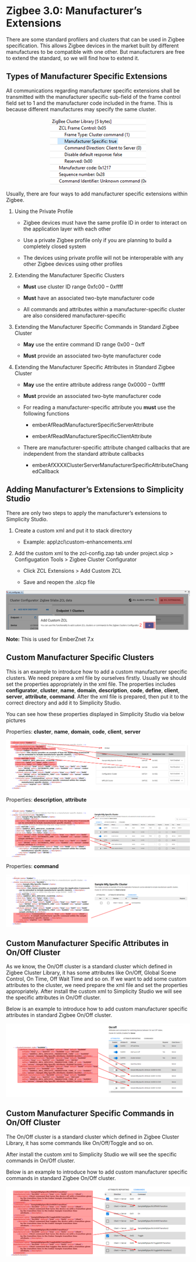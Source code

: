 # Zigbee 3.0: Manufacturer’s Extensions

There are some standard profilers and clusters that can be used in Zigbee specification. This allows Zigbee devices in the market built by different manufactures to be compatible with one other. But manufacturers are free to extend the standard, so we will find how to extend it.

## Types of Manufacturer Specific Extensions

All communications regarding manufacturer specific extensions shall be transmitted with the manufacturer specific sub-field of the frame control field set to 1 and the manufacturer code included in the frame. This is because different manufactures may specify the same cluster.

<p align="center"> <img src = "./resources/manufacture01.png"></p>

Usually, there are four ways to add manufacturer specific extensions within Zigbee.

1. Using the Private Profile

    - Zigbee devices must have the same profile ID in order to interact on the application layer with each other

    - Use a private Zigbee profile only if you are planning to build a completely closed system

    - The devices using private profile will not be interoperable with any other Zigbee devices using other profiles

2. Extending the Manufacturer Specific Clusters

    - __Must__ use cluster ID range 0xfc00 – 0xffff

    - __Must__ have an associated two-byte manufacturer code

    - All commands and attributes within a manufacturer-specific cluster are also considered manufacturer-specific

3. Extending the Manufacturer Specific Commands in Standard Zigbee Cluster

    - __May__ use the entire command ID range 0x00 – 0xff

    - __Must__ provide an associated two-byte manufacturer code

4. Extending the Manufacturer Specific Attributes in Standard Zigbee Cluster

    - __May__ use the entire attribute address range 0x0000 – 0xffff

    - __Must__ provide an associated two-byte manufacturer code

    - For reading a manufacturer-specific attribute you __must__ use the following functions

        - emberAfReadManufacturerSpecificServerAttribute

        - emberAfReadManufacturerSpecificClientAttribute

    - There are manufacturer-specific attribute changed callbacks that are independent from the standard attribute callbacks

        - emberAfXXXXClusterServerManufacturerSpecificAttributeChangedCallback

## Adding Manufacturer’s Extensions to Simplicity Studio

There are only two steps to apply the manufacturer’s extensions to Simplicity Studio.

1. Create a custom xml and put it to stack directory

    - Example: app\zcl\custom-enhancements.xml

2. Add the custom xml to the zcl-config.zap tab under project.slcp > Configugation Tools > Zigbee Cluster Configurator

    - Click ZCL Extensions > Add Custom ZCL

    - Save and reopen the .slcp file

![Figure 2](./resources/manufacturer02.png)

__Note:__ This is used for EmberZnet 7.x

## Custom Manufacturer Specific Clusters

This is an example to introduce how to add a custom manufacturer specific clusters. We need prepare a xml file by ourselves firstly. Usually we should set the properties appropriately in the xml file. The properties includes __configurator__, __cluster__, __name__, __domain__, __description__, __code__, __define__, __client__, __server__, __attribute__, __command__. After the xml file is prepared, then put it to the correct directory and add it to Simplicity Studio.

You can see how these properties displayed in Simplicity Studio via below pictures

Properties: __cluster__, __name__, __domain__, __code__, __client__, __server__

![Figure 3](./resources/manufacturer03.png)

Properties: __description__, __attribute__

![Figure 4](./resources/manufacturer04.png)

Properties: __command__

![Figure 5](./resources/manufacturer05.png)

## Custom Manufacturer Specific Attributes in On/Off Cluster

As we know, the On/Off cluster is a standard cluster which defined in Zigbee Cluster Library, it has some attributes like On/Off, Global Scene Control, On Time, Off Wait Time and so on. If we want to add some custom attributes to the cluster, we need prepare the xml file and set the properties appropriately. After install the custom xml to Simplicity Studio we will see the specific attributes in On/Off cluster.

Below is an example to introduce how to add custom manufacturer specific attributes in standard Zigbee On/Off cluster.

![Figure 6](./resources/manufacturer06.png)

## Custom Manufacturer Specific Commands in On/Off Cluster

The On/Off cluster is a standard cluster which defined in Zigbee Cluster Library, it has some commands like On/Off/Toggle and so on.

After install the custom xml to Simplicity Studio we will see the specific commands in On/Off cluster.

Below is an example to introduce how to add custom manufacturer specific commands in standard Zigbee On/Off cluster.

![Figure 7](./resources/manufacturer07.png)
